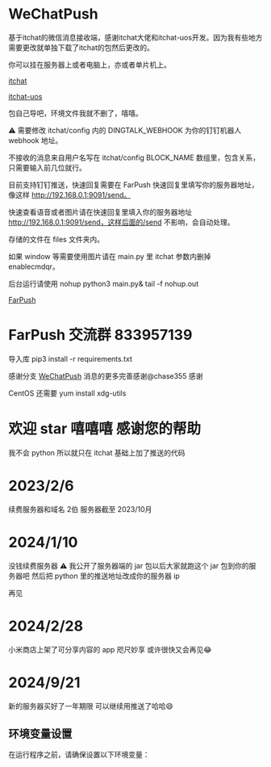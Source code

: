 # WeChatPush

基于itchat的微信消息接收端，感谢itchat大佬和itchat-uos开发。因为我有些地方需要更改就单独下载了itchat的包然后更改的。

你可以挂在服务器上或者电脑上，亦或者单片机上。

[itchat](https://github.com/littlecodersh/ItChat)

[itchat-uos](https://github.com/why2lyj/ItChat-UOS)

包自己导吧，环境文件我就不删了，嘻嘻。

⚠ 需要修改 itchat/config 内的 DINGTALK_WEBHOOK 为你的钉钉机器人 webhook 地址。

不接收的消息来自用户名写在 itchat/config BLOCK_NAME 数组里，包含关系，只需要输入前几位就行。

目前支持钉钉推送，快速回复需要在 FarPush 快速回复里填写你的服务器地址，像这样 http://192.168.0.1:9091/send。

快速查看语音或者图片请在快速回复里填入你的服务器地址 http://192.168.0.1:9091/send，这样后面的/send 不影响，会自动处理。

存储的文件在 files 文件夹内。

如果 window 等需要使用图片请在 main.py 里 itchat 参数内删掉 enablecmdqr。

后台运行请使用 nohup python3 main.py& tail -f nohup.out

[FarPush](www.coolapk.com/apk/com.farplace.farpush)

# FarPush 交流群 833957139

导入库 pip3 install -r requirements.txt

感谢分支 [WeChatPush](https://github.com/IlineI/WeChatPush) 消息的更多完善感谢@chase355 感谢

CentOS 还需要 yum install xdg-utils

# 欢迎 star 嘻嘻嘻 感谢您的帮助

我不会 python 所以就只在 itchat 基础上加了推送的代码

# 2023/2/6 

续费服务器和域名 2伯 服务器截至 2023/10月

# 2024/1/10

没钱续费服务器 
⚠ 我公开了服务器端的 jar 包以后大家就跑这个 jar 包到你的服务器吧 然后把 python 里的推送地址改成你的服务器 ip

再见

# 2024/2/28

小米商店上架了可分享内容的 app 咫尺妙享 或许很快又会再见😂
# 2024/9/21

新的服务器买好了一年期限 可以继续用推送了哈哈😄 

## 环境变量设置

在运行程序之前，请确保设置以下环境变量：
